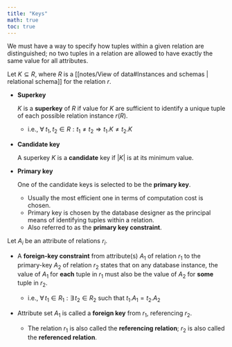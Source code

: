 ```yaml
---
title: "Keys"
math: true
toc: true
---
```


We must have a way to specify how tuples within a given relation are distinguished; no two tuples in a relation are allowed to have exactly the same value for all attributes.

Let $K \subseteq R$, where $R$ is a [[notes/View of data#Instances and schemas | relational schema]] for the relation $r$.

- **Superkey**
  
  $K$ is a **superkey** of $R$ if value for $K$ are sufficient to identify a unique tuple of each possible relation instance $r(R)$.
    - i.e., $\forall \;t_1, t_2 \in R: t_1 \neq t_2 \Rightarrow t_1.K \neq t_2.K$
  
- **Candidate key**
  
  A superkey $K$ is a **candidate** key if $|K|$ is at its minimum value.

- **Primary key**
  
  One of the candidate keys is selected to be the **primary key**.
    - Usually the most efficient one in terms of computation cost is chosen.
    - Primary key is chosen by the database designer as the principal means of identifying tuples within a relation.
    - Also referred to as the **primary key constraint**.

Let $A_i$ be an attribute of relations $r_i$.

- A **foreign-key constraint** from attribute(s) $A_1$ of relation $r_1$ to the primary-key $A_2$ of relation $r_2$ states that on any database instance, the value of $A_1$ for **each** tuple in $r_1$ must also be the value of $A_2$ for **some** tuple in $r_2$.
    - i.e., $\forall \, t_1 \in R_1: \exists \,t_2 \in R_2$ such that $t_1.A_1 = t_2.A_2$

- Attribute set $A_1$ is called a **foreign key** from $r_1$, referencing $r_2$.
    - The relation $r_1$ is also called the **referencing relation**; $r_2$ is also called the **referenced relation**.